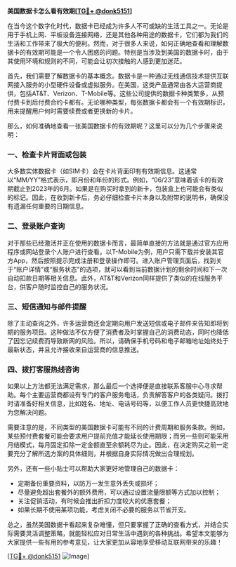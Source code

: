 **美国数据卡怎么看有效期[[TG💪+ @donk5151](https://t.me/s/donk5151)]**

在当今这个数字化时代，数据卡已经成为许多人不可或缺的生活工具之一。无论是用于手机上网、平板设备连接网络，还是其他各种用途的数据卡，它们都为我们的生活和工作带来了极大的便利。然而，对于很多人来说，如何正确地查看和理解数据卡的有效期可能是一个令人困惑的问题。特别是当涉及到美国的数据卡时，由于其使用环境和规则的不同，可能会让初次接触的人感到更加迷茫。

首先，我们需要了解数据卡的基本概念。数据卡是一种通过无线通信技术提供互联网接入服务的小型硬件设备或虚拟服务。在美国，这类产品通常由各大运营商提供，包括AT&T、Verizon、T-Mobile等。这些公司提供的数据卡种类繁多，从预付费卡到后付费合约卡都有。无论哪种类型，每张数据卡都会有一个有效期标识，用来提醒用户何时需要续费或者更换新的卡片。

那么，如何准确地查看一张美国数据卡的有效期呢？这里可以分为几个步骤来说明：

### 一、检查卡片背面或包装

大多数实体数据卡（如SIM卡）会在卡片背面印有有效期信息。这通常以“MM/YY”格式表示，即月份和年份的形式。例如，“06/23”意味着该卡的有效期截止到2023年的6月。如果是在购买时拿到的新卡，包装盒上也可能会有类似的标记。因此，在收到新卡后，务必仔细检查卡片本身以及附带的说明书，确保没有遗漏任何重要的日期信息。

### 二、登录账户查询

对于那些已经激活并正在使用的数据卡而言，最简单直接的方法就是通过官方应用程序或网站登录个人账户进行查看。以T-Mobile为例，用户只需下载并安装其官方App，然后按照提示完成注册和登录操作即可。进入账户管理页面后，找到关于“账户详情”或“服务状态”的选项，就可以看到当前数据计划的剩余时间和下一次自动扣款日期等相关信息。此外，AT&T和Verizon同样提供了类似的在线服务平台，供客户随时监控自己的服务状况。

### 三、短信通知与邮件提醒

除了主动查询之外，许多运营商还会定期向用户发送短信或电子邮件来告知即将到期的服务项目。这种做法不仅方便了消费者及时掌握自己的消费动态，同时也降低了因忘记续费而导致断网的风险。所以，请确保手机号码和电子邮箱地址始终处于最新状态，并且允许接收来自运营商的信息推送。

### 四、拨打客服热线咨询

如果以上方法都无法满足需求，那么最后一个选择便是直接联系客服中心寻求帮助。每个主要运营商都设有专门的客户服务电话，负责解答客户的各类疑问。拨打时请准备好相关信息，比如姓名、地址、电话号码等，以便工作人员更快捷高效地为您解决问题。

需要注意的是，不同类型的美国数据卡可能有不同的计费周期和服务条款。例如，某些预付费套餐可能会要求用户提前充值才能延长使用期限；而另一些则可能采用月结模式，每月固定扣除一定金额直至余额耗尽为止。因此，在决定购买之前一定要充分了解所选方案的具体细则，并根据自身实际情况做出合理规划。

另外，还有一些小贴士可以帮助大家更好地管理自己的数据卡：

- 定期备份重要资料，以防万一发生意外丢失或损坏；
- 尽量避免超出套餐外的额外费用，可以通过设置流量限额等方式加以控制；
- 关注促销活动，有时候会推出折扣力度较大的优惠套餐；
- 如果长期不使用某项功能，考虑关闭不必要的服务以节省开支。

总之，虽然美国数据卡看起来复杂难懂，但只要掌握了正确的查看方式，并结合实际需要灵活调整策略，就能轻松应对日常生活中遇到的各种挑战。希望本文能够为大家提供一些有用的参考意见，让大家更加从容地享受移动互联网带来的乐趣！

[[TG💪+ @donk5151](https://t.me/s/donk5151) ![Image](https://i.postimg.cc/rwNCRYN7/Snipaste-2025-04-30-17-27-05.png)]